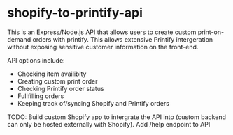 # shopify-to-printify-api

This is an Express/Node.js API that allows users to create custom print-on-demand orders with printify.
This allows extensive Printify intergeration without exposing sensitive customer information on the front-end.

API options include:
- Checking item availibity
- Creating custom print order
- Checking Printify order status
- Fullfilling orders
- Keeping track of/syncing Shopify and Printify orders

TODO:
Build custom Shopify app to intergrate the API into (custom backend can only be hosted externally with Shopify).
Add /help endpoint to API
